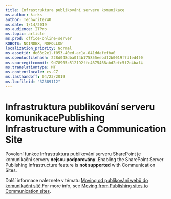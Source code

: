 ```yaml
---
title: Infrastruktura publikování serveru komunikace
ms.author: kirks
author: Techwriter40
ms.date: 1/14/2019
ms.audience: ITPro
ms.topic: article
ms.prod: office-online-server
ROBOTS: NOINDEX, NOFOLLOW
localization_priority: Normal
ms.assetid: de63d2e1-f053-40ed-ac1a-041ddafefba0
ms.openlocfilehash: 228d048dba0f4b175855eebdf2b0019f7d1ed4f0
ms.sourcegitcommit: 9d78905c512192ffc4675468abd2efc5f2e4baf4
ms.translationtype: MT
ms.contentlocale: cs-CZ
ms.lasthandoff: 04/23/2019
ms.locfileid: "32389112"
---
```

# <a name="publishing-infrastructure-with-a-communication-site"></a><span data-ttu-id="e5aeb-102">Infrastruktura publikování serveru komunikace</span><span class="sxs-lookup"><span data-stu-id="e5aeb-102">Publishing Infrastructure with a Communication Site</span></span>


<span data-ttu-id="e5aeb-103">Povolení funkce Infrastruktura publikování serveru SharePoint je komunikační servery **nejsou podporovány** .</span><span class="sxs-lookup"><span data-stu-id="e5aeb-103">Enabling the SharePoint Server Publishing Infrastructure feature is **not supported** with Communication Sites.</span></span> 
  
<span data-ttu-id="e5aeb-104">Další informace naleznete v tématu [Moving od publikování webů do komunikační sítě](https://docs.microsoft.com/sharepoint/publishing-sites-classic-to-modern-experience).</span><span class="sxs-lookup"><span data-stu-id="e5aeb-104">For more info, see [Moving from Publishing sites to Communication sites](https://docs.microsoft.com/sharepoint/publishing-sites-classic-to-modern-experience).</span></span> 
  

